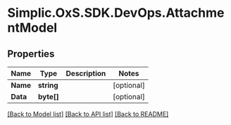 # Simplic.OxS.SDK.DevOps.AttachmentModel

## Properties

Name | Type | Description | Notes
------------ | ------------- | ------------- | -------------
**Name** | **string** |  | [optional] 
**Data** | **byte[]** |  | [optional] 

[[Back to Model list]](../README.md#documentation-for-models) [[Back to API list]](../README.md#documentation-for-api-endpoints) [[Back to README]](../README.md)

